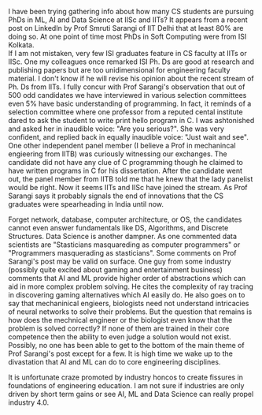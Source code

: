 I have been trying gathering info about how many CS students are pursuing PhDs in ML, AI and Data Science at IISc and IITs?  It appears from a recent post
on LinkedIn by Prof Smruti Sarangi of IIT Delhi that at least 80% are doing so. At one point of time most PhDs in Soft Computing were from ISI Kolkata.  
If I am not mistaken, very few ISI graduates feature in CS faculty at IITs or IISc. One my colleagues once remarked ISI Ph. Ds are good at research and publishing
papers but are too unidimensional for engineering faculty material. I don't know if he will revise his opinion about the recent stream of Ph. Ds from IITs. 
I fully concur with Prof Sarangi's observation that out of 500 odd candidates we have interviewed in various selection committees even 5% have basic 
understanding of programming. In fact, it reminds of a selection committee where one professor from a reputed cental institute dared to ask the student to write
print hello program in C. I was ashtonished and asked her in inaudible voice: "Are you serious?". She was very confident, and replied back in equally inaudible
voice: "Just wait and see".  One other independent panel member (I believe a Prof in mechanincal engieering from IITB) was curiously witnessing our exchanges.
The candidate did not have any clue of C programming though he claimed to have written programs in C for his dissertation. After the candidate went out, the panel 
member from IITB told me that he knew that the lady panelist would be right. Now it seems IITs and IISc have joined the stream. As Prof Sarangi says it probably
signals the end of innovations that the CS graduates were spearheading in India until now.  

Forget network, database, computer architecture, or OS, the candidates cannot even answer fundamentals like DS, Algorithms, and Discrete Structures. Data
Science is another dampner. As one commented data scientists are "Stasticians masquareding as computer programmers" or "Programmers masquerading as 
stasticians". Some comments on Prof Sarangi's post may be valid on surface. One guy from some industry (possibly quite excited about gaming and 
entertainment business) comments that AI and ML provide higher order of abstractions which can aid in more complex problem solving. He cites the complexity of
ray tracing in discovering gaming alternatives which AI easily do. He also goes on to say that mechaninical engieers, biologists need not understand intricacies 
of neural networks to solve their problems. But the question that remains is how does the mechnical engineer or the biologist even know that the problem is solved
correctly? If none of them are trained in their core competence then the ability to even judge a solution would not exist. Possibly, no one has been able to
get to the bottom of the main theme of Prof Sarangi's post except for a few. It is high time we wake up to the divastation that AI and ML can do to core 
engineering disciplines.  

It is unfortunate craze promoted by industry honcos to create fissures in foundations of engineering education. I am not sure if industries are only driven by 
short term gains or see AI, ML and Data Science can really propel industry 4.0.
